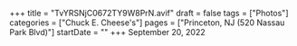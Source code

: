 +++
title = "TvYRSNjC0672TY9W8PrN.avif"
draft = false
tags = ["Photos"]
categories = ["Chuck E. Cheese's"]
pages = ["Princeton, NJ (520 Nassau Park Blvd)"]
startDate = ""
+++
September 20, 2022
